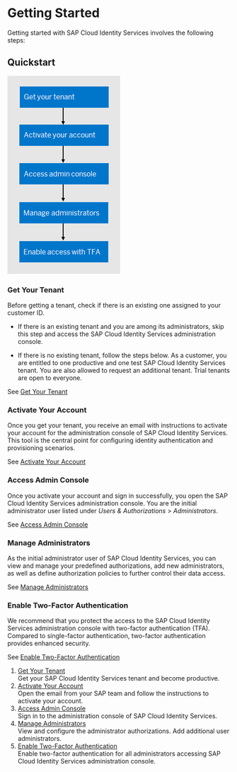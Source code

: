 <!-- loiocac115cf61cf472a9d42f2c0a316e57f -->

# Getting Started

Getting started with SAP Cloud Identity Services involves the following steps:



<a name="loiocac115cf61cf472a9d42f2c0a316e57f__section_atx_zjr_gxb"/>

## Quickstart

![](images/SCI_GetStarted_59681e5.png)



### Get Your Tenant

Before getting a tenant, check if there is an existing one assigned to your customer ID.

-   If there is an existing tenant and you are among its administrators, skip this step and access the SAP Cloud Identity Services administration console.

-   If there is no existing tenant, follow the steps below. As a customer, you are entitled to one productive and one test SAP Cloud Identity Services tenant. You are also allowed to request an additional tenant. Trial tenants are open to everyone.


See [Get Your Tenant](get-your-tenant-0a7313e.md)



### Activate Your Account

Once you get your tenant, you receive an email with instructions to activate your account for the administration console of SAP Cloud Identity Services. This tool is the central point for configuring identity authentication and provisioning scenarios.

See [Activate Your Account](activate-your-account-a2b16cb.md)



### Access Admin Console

Once you activate your account and sign in successfully, you open the SAP Cloud Identity Services administration console. You are the initial administrator user listed under *Users & Authorizations* \> *Administrators*.

See [Access Admin Console](access-admin-console-af1010f.md)



### Manage Administrators

As the initial administrator user of SAP Cloud Identity Services, you can view and manage your predefined authorizations, add new administrators, as well as define authorization policies to further control their data access.

See [Manage Administrators](manage-administrators-ac8ea90.md)



### Enable Two-Factor Authentication

We recommend that you protect the access to the SAP Cloud Identity Services administration console with two-factor authentication \(TFA\). Compared to single-factor authentication, two-factor authentication provides enhanced security.

See [Enable Two-Factor Authentication](enable-two-factor-authentication-c6a5c41.md)

1.  [Get Your Tenant](get-your-tenant-0a7313e.md "Get your SAP Cloud Identity Services tenant and become
		productive.")  
Get your SAP Cloud Identity Services tenant and become productive.
2.  [Activate Your Account](activate-your-account-a2b16cb.md "Open the email from your SAP team and follow the instructions to activate your
		account.")  
Open the email from your SAP team and follow the instructions to activate your account.
3.  [Access Admin Console](access-admin-console-af1010f.md "Sign in to the administration console of SAP Cloud Identity
		Services.")  
Sign in to the administration console of SAP Cloud Identity Services.
4.  [Manage Administrators](manage-administrators-ac8ea90.md "View and configure the administrator authorizations. Add additional user
		administrators.")  
View and configure the administrator authorizations. Add additional user administrators.
5.  [Enable Two-Factor Authentication](enable-two-factor-authentication-c6a5c41.md "Enable two-factor authentication for all administrators accessing SAP Cloud
			Identity Services administration console.")  
Enable two-factor authentication for all administrators accessing SAP Cloud Identity Services administration console.

